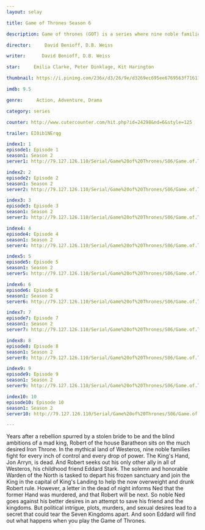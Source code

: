 ```yaml
---
layout: selay

title: Game of Thrones Season 6

description: Game of thrones (GOT) is a series where nine noble families fight for control over the mythical lands of Westeros, while an ancient enemy returns after being dormant for thousands of years.

director:     David Benioff, D.B. Weiss

writer:      David Benioff, D.B. Weiss

star:     Emilia Clarke, Peter Dinklage, Kit Harington

thumbnail: https://i.pinimg.com/236x/d3/26/9e/d3269ec695ee6769563f716110534c60--game-of-thrones-poster-game-thrones.jpg

imdb: 9.5

genre:     Action, Adventure, Drama

category: series

counter: http://www.cutercounter.com/hit.php?id=24298&nd=6&style=125

trailer: EI0ib1NErqg

index1: 1
episode1: Episode 1
season1: Season 2
server1: http://79.127.126.110/Serial/Game%20of%20Thrones/S06/Game.of.Thrones.S06E01.480p.x264.mkv

index2: 2
episode2: Episode 2
season1: Season 2
server2: http://79.127.126.110/Serial/Game%20of%20Thrones/S06/Game.of.Thrones.S06E02.480p.x264.mkv

index3: 3
episode3: Episode 3
season1: Season 2
server3: http://79.127.126.110/Serial/Game%20of%20Thrones/S06/Game.of.Thrones.S06E03.480p.x264.mkv

index4: 4
episode4: Episode 4
season1: Season 2
server4: http://79.127.126.110/Serial/Game%20of%20Thrones/S06/Game.of.Thrones.S06E04.480p.x264.mkv

index5: 5
episode5: Episode 5
season1: Season 2
server5: http://79.127.126.110/Serial/Game%20of%20Thrones/S06/Game.of.Thrones.S06E05.480p.x264.mkv

index6: 6
episode6: Episode 6
season1: Season 2
server6: http://79.127.126.110/Serial/Game%20of%20Thrones/S06/Game.of.Thrones.S06E06.480p.x264.mkv

index7: 7
episode7: Episode 7
season1: Season 2
server7: http://79.127.126.110/Serial/Game%20of%20Thrones/S06/Game.of.Thrones.S06E07.480p.x264.mkv

index8: 8
episode8: Episode 8
season1: Season 2
server8: http://79.127.126.110/Serial/Game%20of%20Thrones/S06/Game.of.Thrones.S06E08.480p.x264.mkv

index9: 9
episode9: Episode 9
season1: Season 2
server9: http://79.127.126.110/Serial/Game%20of%20Thrones/S06/Game.of.Thrones.S06E09.480p.x264.mkv

index10: 10
episode10: Episode 10
season1: Season 2
server10: http://79.127.126.110/Serial/Game%20of%20Thrones/S06/Game.of.Thrones.S06E10.480p.x264.mkv

---
```


Years after a rebellion spurred by a stolen bride to be and the blind ambitions of a mad king, Robert of the house Baratheon sits on the much desired Iron Throne. In the mythical land of Westeros, nine noble families fight for every inch of control and every drop of power. The King's Hand, Jon Arryn, is dead. And Robert seeks out his only other ally in all of Westeros, his childhood friend Eddard Stark. The solemn and honorable Warden of the North is tasked to depart his frozen sanctuary and join the King in the capital of King's Landing to help the now overweight and drunk Robert rule. However, a letter in the dead of night informs Ned that the former Hand was murdered, and that Robert will be next. So noble Ned goes against his better desires in an attempt to save his friend and the kingdoms. But political intrigue, plots, murders, and sexual desires lead to a secret that could tear the Seven Kingdoms apart. And soon Eddard will find out what happens when you play the Game of Thrones.